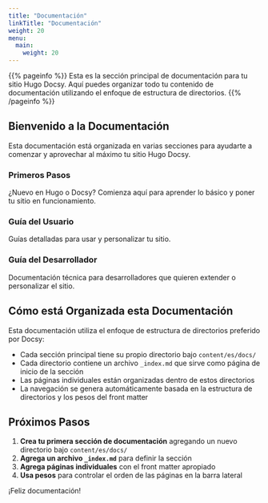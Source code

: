 ```yaml
---
title: "Documentación"
linkTitle: "Documentación"
weight: 20
menu:
  main:
    weight: 20
---
```


{{% pageinfo %}}
Esta es la sección principal de documentación para tu sitio Hugo Docsy. Aquí puedes organizar todo tu contenido de documentación utilizando el enfoque de estructura de directorios.
{{% /pageinfo %}}

## Bienvenido a la Documentación

Esta documentación está organizada en varias secciones para ayudarte a comenzar y aprovechar al máximo tu sitio Hugo Docsy.

### Primeros Pasos

¿Nuevo en Hugo o Docsy? Comienza aquí para aprender lo básico y poner tu sitio en funcionamiento.

### Guía del Usuario

Guías detalladas para usar y personalizar tu sitio.

### Guía del Desarrollador

Documentación técnica para desarrolladores que quieren extender o personalizar el sitio.

## Cómo está Organizada esta Documentación

Esta documentación utiliza el enfoque de estructura de directorios preferido por Docsy:

- Cada sección principal tiene su propio directorio bajo `content/es/docs/`
- Cada directorio contiene un archivo `_index.md` que sirve como página de inicio de la sección
- Las páginas individuales están organizadas dentro de estos directorios
- La navegación se genera automáticamente basada en la estructura de directorios y los pesos del front matter

## Próximos Pasos

1. **Crea tu primera sección de documentación** agregando un nuevo directorio bajo `content/es/docs/`
2. **Agrega un archivo `_index.md`** para definir la sección
3. **Agrega páginas individuales** con el front matter apropiado
4. **Usa pesos** para controlar el orden de las páginas en la barra lateral

¡Feliz documentación! 